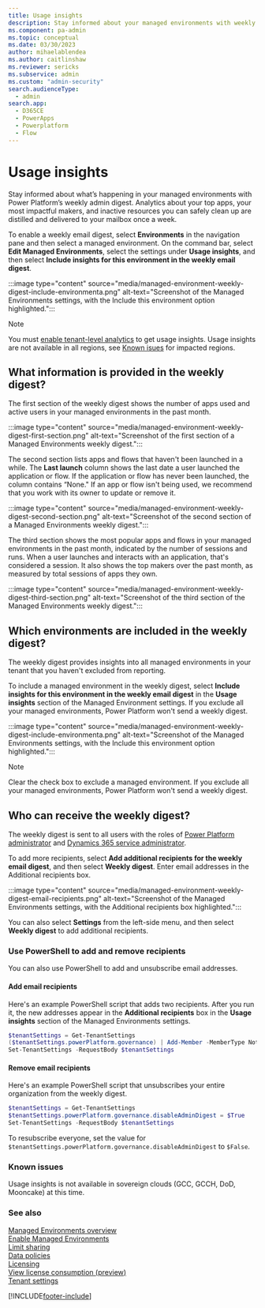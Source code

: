 ```yaml
---
title: Usage insights
description: Stay informed about your managed environments with weekly digests.
ms.component: pa-admin
ms.topic: conceptual
ms.date: 03/30/2023
author: mihaelablendea 
ms.author: caitlinshaw
ms.reviewer: sericks
ms.subservice: admin
ms.custom: "admin-security"
search.audienceType: 
  - admin
search.app:
  - D365CE
  - PowerApps
  - Powerplatform
  - Flow
---
```


# Usage insights

<!-- https://go.microsoft.com/fwlink/?linkid=2194598 and 2211177 -->

Stay informed about what’s happening in your managed environments with Power Platform’s weekly admin digest. Analytics about your top apps, your most impactful makers, and inactive resources you can safely clean up are distilled and delivered to your mailbox once a week.

To enable a weekly email digest, select **Environments** in the navigation pane and then select a managed environment. On the command bar, select **Edit Managed Environments**, select the settings under **Usage insights**, and then select **Include insights for this environment in the weekly email digest**. 

:::image type="content" source="media/managed-environment-weekly-digest-include-environmenta.png" alt-text="Screenshot of the Managed Environments settings, with the Include this environment option highlighted.":::

> [!NOTE]
> You must [enable tenant-level analytics](tenant-level-analytics.md#how-do-i-enable-tenant-level-analytics) to get usage insights. Usage insights are not available in all regions, see [Known isues](#known-issues) for impacted regions.

## What information is provided in the weekly digest?

The first section of the weekly digest shows the number of apps used and active users in your managed environments in the past month.

:::image type="content" source="media/managed-environment-weekly-digest-first-section.png" alt-text="Screenshot of the first section of a Managed Environments weekly digest.":::

The second section lists apps and flows that haven't been launched in a while. The **Last launch** column shows the last date a user launched the application or flow. If the application or flow has never been launched, the column contains “None." If an app or flow isn't being used, we recommend that you work with its owner to update or remove it.

:::image type="content" source="media/managed-environment-weekly-digest-second-section.png" alt-text="Screenshot of the second section of a Managed Environments weekly digest.":::

The third section shows the most popular apps and flows in your managed environments in the past month, indicated by the number of sessions and runs. When a user launches and interacts with an application, that's considered a session. It also shows the top makers over the past month, as measured by total sessions of apps they own.

:::image type="content" source="media/managed-environment-weekly-digest-third-section.png" alt-text="Screenshot of the third section of the Managed Environments weekly digest.":::

## Which environments are included in the weekly digest?

The weekly digest provides insights into all managed environments in your tenant that you haven't excluded from reporting.

To include a managed environment in the weekly digest, select **Include insights for this environment in the weekly email digest** in the **Usage insights** section of the Managed Environment settings. If you exclude all your managed environments, Power Platform won't send a weekly digest.

:::image type="content" source="media/managed-environment-weekly-digest-include-environmenta.png" alt-text="Screenshot of the Managed Environments settings, with the Include this environment option highlighted.":::

> [!NOTE]
> Clear the check box to exclude a managed environment. If you exclude all your managed environments, Power Platform won't send a weekly digest.

## Who can receive the weekly digest?

The weekly digest is sent to all users with the roles of [Power Platform administrator](use-service-admin-role-manage-tenant.md#power-platform-administrator) and [Dynamics 365 service administrator](use-service-admin-role-manage-tenant.md#dynamics-365-administrator).

To add more recipients, select **Add additional recipients for the weekly email digest**, and then select **Weekly digest**. Enter email addresses in the Additional recipients box.

:::image type="content" source="media/managed-environment-weekly-digest-email-recipients.png" alt-text="Screenshot of the Managed Environments settings, with the Additional recipients box highlighted.":::

You can also select **Settings** from the left-side menu, and then select **Weekly digest** to add additional recipients.

### Use PowerShell to add and remove recipients

You can also use PowerShell to add and unsubscribe email addresses.

#### Add email recipients

Here's an example PowerShell script that adds two recipients. After you run it, the new addresses appear in the **Additional recipients** box in the **Usage insights** section of the Managed Environments settings.

```powershell
$tenantSettings = Get-TenantSettings  
($tenantSettings.powerPlatform.governance) | Add-Member -MemberType NoteProperty -Name additionalAdminDigestEmailRecipients -Value 'fakeEmail@contoso.com;otherFakeEmail@contoso.com'  
Set-TenantSettings -RequestBody $tenantSettings 
```

#### Remove email recipients

Here's an example PowerShell script that unsubscribes your entire organization from the weekly digest.

```powershell
$tenantSettings = Get-TenantSettings  
$tenantSettings.powerPlatform.governance.disableAdminDigest = $True  
Set-TenantSettings -RequestBody $tenantSettings 
```

To resubscribe everyone, set the value for `$tenantSettings.powerPlatform.governance.disableAdminDigest` to `$False`.

### Known issues
Usage insights is not available in sovereign clouds (GCC, GCCH, DoD, Mooncake) at this time.

### See also
[Managed Environments overview](managed-environment-overview.md)  <br />
[Enable Managed Environments](managed-environment-enable.md)  <br />
[Limit sharing](managed-environment-sharing-limits.md)  <br />
[Data policies](managed-environment-data-policies.md)  <br />
[Licensing](managed-environment-licensing.md)  <br />
[View license consumption (preview)](view-license-consumption-issues.md) <br />
[Tenant settings](tenant-settings.md)



[!INCLUDE[footer-include](../includes/footer-banner.md)]
